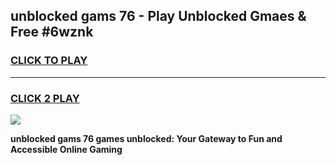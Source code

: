 
## unblocked gams 76 - Play Unblocked Gmaes & Free #6wznk
<h3>
<a href="https://news.freeplayer.one?title=unblocked_gams_76&ref=03M">CLICK TO PLAY</a></h3>
<hr>

<h3>
<a href="https://news.freeplayer.one?title=unblocked_gams_76&ref=03M">CLICK 2 PLAY</a>
  
</h3>

<a href="https://news.freeplayer.one?title=unblocked_gams_76&ref=03M"><img src="https://clearcache.store/games.png"></a>


**unblocked gams 76 games unblocked: Your Gateway to Fun and Accessible Online Gaming**

